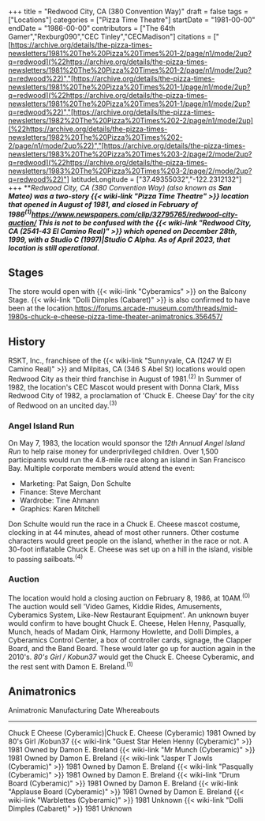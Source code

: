 +++
title = "Redwood City, CA (380 Convention Way)"
draft = false
tags = ["Locations"]
categories = ["Pizza Time Theatre"]
startDate = "1981-00-00"
endDate = "1986-00-00"
contributors = ["The 64th Gamer","Rexburg090","CEC Tinley","CECMadison"]
citations = ["[https://archive.org/details/the-pizza-times-newsletters/1981%20The%20Pizza%20Times%201-2/page/n1/mode/2up?q=redwood](%22https://archive.org/details/the-pizza-times-newsletters/1981%20The%20Pizza%20Times%201-2/page/n1/mode/2up?q=redwood%22)","[https://archive.org/details/the-pizza-times-newsletters/1981%20The%20Pizza%20Times%201-1/page/n1/mode/2up?q=redwood](%22https://archive.org/details/the-pizza-times-newsletters/1981%20The%20Pizza%20Times%201-1/page/n1/mode/2up?q=redwood%22)","[https://archive.org/details/the-pizza-times-newsletters/1982%20The%20Pizza%20Times%202-2/page/n1/mode/2up](%22https://archive.org/details/the-pizza-times-newsletters/1982%20The%20Pizza%20Times%202-2/page/n1/mode/2up%22)","[https://archive.org/details/the-pizza-times-newsletters/1983%20The%20Pizza%20Times%203-2/page/2/mode/2up?q=redwood](%22https://archive.org/details/the-pizza-times-newsletters/1983%20The%20Pizza%20Times%203-2/page/2/mode/2up?q=redwood%22)"]
latitudeLongitude = ["37.49355032","-122.2312132"]
+++
***Redwood City, CA (380 Convention Way) (*also known as ***San Mateo*) was a two-story {{< wiki-link "Pizza Time Theatre" >}} location that opened in August of 1981, and closed in February of 1986<sup>(1)</sup>https://www.newspapers.com/clip/32795765/redwood-city-auction/
This is not to be confused with the {{< wiki-link "Redwood City, CA (2541-43 El Camino Real)" >}} which opened on December 28th, 1999, with a Studio C (1997)|Studio C Alpha. As of April 2023, that location is still operational.****

## Stages

The store would open with {{< wiki-link "Cyberamics" >}} on the Balcony Stage. {{< wiki-link "Dolli Dimples (Cabaret)" >}} is also confirmed to have been at the location.https://forums.arcade-museum.com/threads/mid-1980s-chuck-e-cheese-pizza-time-theater-animatronics.356457/

## History

RSKT, Inc., franchisee of the {{< wiki-link "Sunnyvale, CA (1247 W El Camino Real)" >}} and Milpitas, CA (346 S Abel St) locations would open Redwood City as their third franchise in August of 1981.<sup>(2)</sup>
In Summer of 1982, the location's CEC Mascot would present with Donna Clark, Miss Redwood City of 1982, a proclamation of 'Chuck E. Cheese Day' for the city of Redwood on an uncited day.<sup>(3)</sup>

### Angel Island Run

On May 7, 1983, the location would sponsor the *12th Annual Angel Island Run* to help raise money for underprivileged children. Over 1,500 participants would run the 4.8-mile race along an island in San Francisco Bay. Multiple corporate members would attend the event:

- Marketing: Pat Saign, Don Schulte
- Finance: Steve Merchant
- Wardrobe: Tine Ahmann
- Graphics: Karen Mitchell

Don Schulte would run the race in a Chuck E. Cheese mascot costume, clocking in at 44 minutes, ahead of most other runners. Other costume characters would greet people on the island, whether in the race or not. A 30-foot inflatable Chuck E. Cheese was set up on a hill in the island, visible to passing sailboats.<sup>(4)</sup>

### Auction

The location would hold a closing auction on February 8, 1986, at 10AM.<sup>(0)</sup> The auction would sell 'Video Games, Kiddie Rides, Amusements, Cyberamics System, Like-New Restaurant Equipment'. An unknown buyer would confirm to have bought Chuck E. Cheese, Helen Henny, Pasqually, Munch, heads of Madam Oink, Harmony Howlette, and Dolli Dimples, a Cyberamics Control Center, a box of controller cards, signage, the Clapper Board, and the Band Board. These would later go up for auction again in the 2010's. *80's Girl / Kobun37* would get the Chuck E. Cheese Cyberamic, and the rest sent with Damon E. Breland.<sup>(1)</sup>

## Animatronics

  Animatronic                                                  Manufacturing Date   Whereabouts
  ------------------------------------------------------------ -------------------- ------------------------------
  Chuck E Cheese (Cyberamic)|Chuck E. Cheese (Cyberamic)      1981                 Owned by 80's Girl /Kobun37
  {{< wiki-link "Guest Star Helen Henny (Cyberamic)" >}}   1981                 Owned by Damon E. Breland
  {{< wiki-link "Mr Munch (Cyberamic)" >}}                 1981                 Owned by Damon E. Breland
  {{< wiki-link "Jasper T Jowls (Cyberamic)" >}}           1981                 Owned by Damon E. Breland
  {{< wiki-link "Pasqually (Cyberamic)" >}}                1981                 Owned by Damon E. Breland
  {{< wiki-link "Drum Board (Cyberamic)" >}}               1981                 Owned by Damon E. Breland
  {{< wiki-link "Applause Board (Cyberamic)" >}}           1981                 Owned by Damon E. Breland
  {{< wiki-link "Warblettes (Cyberamic)" >}}               1981                 Unknown
  {{< wiki-link "Dolli Dimples (Cabaret)" >}}              1981                 Unknown
